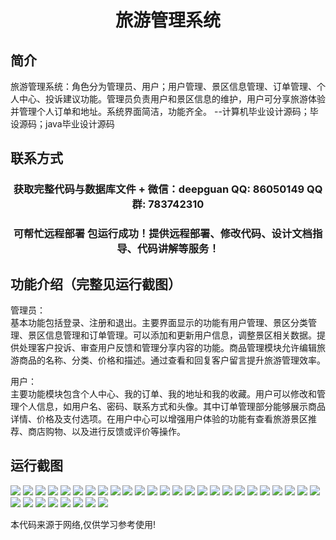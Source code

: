 <p><h1 align="center">旅游管理系统</h1></p>

## 简介
旅游管理系统：角色分为管理员、用户；用户管理、景区信息管理、订单管理、个人中心、投诉建议功能。管理员负责用户和景区信息的维护，用户可分享旅游体验并管理个人订单和地址。系统界面简洁，功能齐全。    --计算机毕业设计源码；毕设源码；java毕业设计源码


## 联系方式
<p><h3 align="center">获取完整代码与数据库文件 + 微信：deepguan QQ: 86050149 QQ群: 783742310</h3></p>
<p><h3 align="center">可帮忙远程部署 包运行成功！提供远程部署、修改代码、设计文档指导、代码讲解等服务！</h3></p>

## 功能介绍（完整见运行截图）
管理员：  
基本功能包括登录、注册和退出。主要界面显示的功能有用户管理、景区分类管理、景区信息管理和订单管理。可以添加和更新用户信息，调整景区相关数据。提供处理客户投诉、审查用户反馈和管理分享内容的功能。商品管理模块允许编辑旅游商品的名称、分类、价格和描述。通过查看和回复客户留言提升旅游管理效率。  

用户：  
主要功能模块包含个人中心、我的订单、我的地址和我的收藏。用户可以修改和管理个人信息，如用户名、密码、联系方式和头像。其中订单管理部分能够展示商品详情、价格及支付选项。在用户中心可以增强用户体验的功能有查看旅游景区推荐、商店购物、以及进行反馈或评价等操作。


## 运行截图
![](https://bs-1329754181.cos.ap-shanghai.myqcloud.com/spring/TravelManagementSystem1/img/001.jpg)
![](https://bs-1329754181.cos.ap-shanghai.myqcloud.com/spring/TravelManagementSystem1/img/002.jpg)
![](https://bs-1329754181.cos.ap-shanghai.myqcloud.com/spring/TravelManagementSystem1/img/003.jpg)
![](https://bs-1329754181.cos.ap-shanghai.myqcloud.com/spring/TravelManagementSystem1/img/004.jpg)
![](https://bs-1329754181.cos.ap-shanghai.myqcloud.com/spring/TravelManagementSystem1/img/005.jpg)
![](https://bs-1329754181.cos.ap-shanghai.myqcloud.com/spring/TravelManagementSystem1/img/006.jpg)
![](https://bs-1329754181.cos.ap-shanghai.myqcloud.com/spring/TravelManagementSystem1/img/007.jpg)
![](https://bs-1329754181.cos.ap-shanghai.myqcloud.com/spring/TravelManagementSystem1/img/008.jpg)
![](https://bs-1329754181.cos.ap-shanghai.myqcloud.com/spring/TravelManagementSystem1/img/009.jpg)
![](https://bs-1329754181.cos.ap-shanghai.myqcloud.com/spring/TravelManagementSystem1/img/010.jpg)
![](https://bs-1329754181.cos.ap-shanghai.myqcloud.com/spring/TravelManagementSystem1/img/011.jpg)
![](https://bs-1329754181.cos.ap-shanghai.myqcloud.com/spring/TravelManagementSystem1/img/012.jpg)
![](https://bs-1329754181.cos.ap-shanghai.myqcloud.com/spring/TravelManagementSystem1/img/013.jpg)
![](https://bs-1329754181.cos.ap-shanghai.myqcloud.com/spring/TravelManagementSystem1/img/014.jpg)
![](https://bs-1329754181.cos.ap-shanghai.myqcloud.com/spring/TravelManagementSystem1/img/015.jpg)
![](https://bs-1329754181.cos.ap-shanghai.myqcloud.com/spring/TravelManagementSystem1/img/016.jpg)
![](https://bs-1329754181.cos.ap-shanghai.myqcloud.com/spring/TravelManagementSystem1/img/017.jpg)
![](https://bs-1329754181.cos.ap-shanghai.myqcloud.com/spring/TravelManagementSystem1/img/018.jpg)
![](https://bs-1329754181.cos.ap-shanghai.myqcloud.com/spring/TravelManagementSystem1/img/019.jpg)
![](https://bs-1329754181.cos.ap-shanghai.myqcloud.com/spring/TravelManagementSystem1/img/020.jpg)
![](https://bs-1329754181.cos.ap-shanghai.myqcloud.com/spring/TravelManagementSystem1/img/021.jpg)
![](https://bs-1329754181.cos.ap-shanghai.myqcloud.com/spring/TravelManagementSystem1/img/022.jpg)
![](https://bs-1329754181.cos.ap-shanghai.myqcloud.com/spring/TravelManagementSystem1/img/023.jpg)
![](https://bs-1329754181.cos.ap-shanghai.myqcloud.com/spring/TravelManagementSystem1/img/024.jpg)
![](https://bs-1329754181.cos.ap-shanghai.myqcloud.com/spring/TravelManagementSystem1/img/025.jpg)
![](https://bs-1329754181.cos.ap-shanghai.myqcloud.com/spring/TravelManagementSystem1/img/026.jpg)
![](https://bs-1329754181.cos.ap-shanghai.myqcloud.com/spring/TravelManagementSystem1/img/027.jpg)
![](https://bs-1329754181.cos.ap-shanghai.myqcloud.com/spring/TravelManagementSystem1/img/028.jpg)
![](https://bs-1329754181.cos.ap-shanghai.myqcloud.com/spring/TravelManagementSystem1/img/029.jpg)
![](https://bs-1329754181.cos.ap-shanghai.myqcloud.com/spring/TravelManagementSystem1/img/030.jpg)
![](https://bs-1329754181.cos.ap-shanghai.myqcloud.com/spring/TravelManagementSystem1/img/031.jpg)
![](https://bs-1329754181.cos.ap-shanghai.myqcloud.com/spring/TravelManagementSystem1/img/032.jpg)
![](https://bs-1329754181.cos.ap-shanghai.myqcloud.com/spring/TravelManagementSystem1/img/033.jpg)

<p>本代码来源于网络,仅供学习参考使用!</p>
